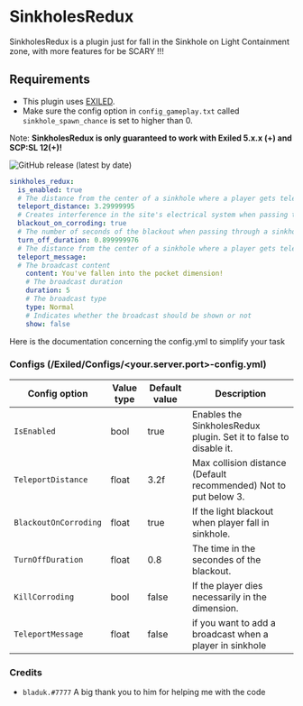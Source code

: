 # SinkholesRedux
SinkholesRedux is a plugin just for fall in the Sinkhole on Light Containment zone, with more features for be SCARY !!!

## Requirements
- This plugin uses [EXILED](https://github.com/galaxy119/EXILED/).
- Make sure the config option in `config_gameplay.txt` called `sinkhole_spawn_chance` is set to higher than 0.

Note: **SinkholesRedux is only guaranteed to work with Exiled 5.x.x (+) and SCP:SL 12(+)!**

![GitHub release (latest by date)](https://img.shields.io/github/downloads/LilNesquuik/SinkholesRedux/total?color=black&style=for-the-badge)

```yml
sinkholes_redux:
  is_enabled: true
  # The distance from the center of a sinkhole where a player gets teleported. This is limited to inside the sinkhole's range. 3.3 recommanded
  teleport_distance: 3.29999995
  # Creates interference in the site's electrical system when passing through a sinkhole.
  blackout_on_corroding: true
  # The number of seconds of the blackout when passing through a sinkhole.
  turn_off_duration: 0.899999976
  # The distance from the center of a sinkhole where a player gets teleported. This is limited to inside the sinkhole's range. 2.3 recommanded
  teleport_message:
  # The broadcast content
    content: You've fallen into the pocket dimension!
    # The broadcast duration
    duration: 5
    # The broadcast type
    type: Normal
    # Indicates whether the broadcast should be shown or not
    show: false
```

Here is the documentation concerning the config.yml to simplify your task 

### Configs (/Exiled/Configs/<your.server.port>-config.yml)

| Config option | Value type | Default value | Description |
| --- | --- | --- | --- |
| `IsEnabled` | bool | true | Enables the SinkholesRedux plugin. Set it to false to disable it. |
| `TeleportDistance` | float | 3.2f | Max collision distance (Default recommended) Not to put below 3. |
| `BlackoutOnCorroding` | float | true | If the light blackout when player fall in sinkhole. |
| `TurnOffDuration` | float | 0.8 | The time in the secondes of the blackout. |
| `KillCorroding` | bool | false | If the player dies necessarily in the dimension. |
| `TeleportMessage` | float | false | if you want to add a broadcast when a player in sinkhole |

### Credits
 - `bladuk.#7777` A big thank you to him for helping me with the code

